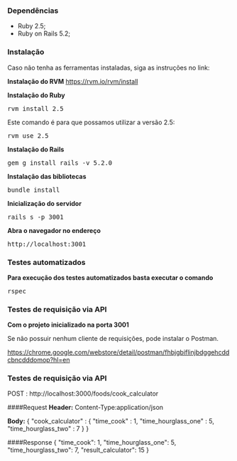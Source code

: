 ### Dependências

- Ruby 2.5;
- Ruby on Rails 5.2;

### Instalação

Caso não tenha as ferramentas instaladas, siga as instruções no link:

**Instalação do RVM**
https://rvm.io/rvm/install

**Instalação do Ruby**

<pre>rvm install 2.5</pre>

Este comando é para que possamos utilizar a versão 2.5:

<pre>rvm use 2.5</pre>

**Instalação do Rails**

<pre>gem g install rails -v 5.2.0</pre>

**Instalação das bibliotecas**

<pre>bundle install</pre>

**Inicialização do servidor**

<pre>rails s -p 3001</pre>

**Abra o navegador no endereço**

<pre>http://localhost:3001</pre>

### Testes automatizados
**Para execução dos testes automatizados basta executar o comando**
<pre>rspec</pre>

### Testes de requisição via API

**Com o projeto inicializado na porta 3001**

Se não possuir nenhum cliente de requisições, pode instalar o Postman.

https://chrome.google.com/webstore/detail/postman/fhbjgbiflinjbdggehcddcbncdddomop?hl=en

### Testes de requisição via API

POST : http://localhost:3000/foods/cook_calculator

####Request 
**Header:**
Content-Type:application/json

**Body:**
{
	"cook_calculator" : {
		"time_cook" : 1,
		"time_hourglass_one" : 5,
		"time_hourglass_two" : 7
	}
}

####Response
{
    "time_cook": 1,
    "time_hourglass_one": 5,
    "time_hourglass_two": 7,
    "result_calculator": 15
}
